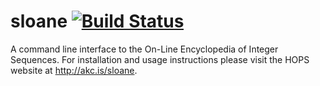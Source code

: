# sloane [![Build Status](https://travis-ci.org/akc/sloane.svg)](https://travis-ci.org/akc/sloane)

A command line interface to the On-Line Encyclopedia of Integer Sequences.
For installation and usage instructions please visit the HOPS website at
<http://akc.is/sloane>.
